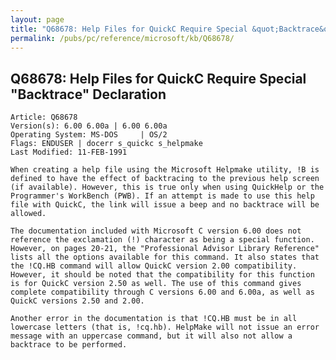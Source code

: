 ```yaml
---
layout: page
title: "Q68678: Help Files for QuickC Require Special &quot;Backtrace&quot; Declaration"
permalink: /pubs/pc/reference/microsoft/kb/Q68678/
---
```


## Q68678: Help Files for QuickC Require Special &quot;Backtrace&quot; Declaration

	Article: Q68678
	Version(s): 6.00 6.00a | 6.00 6.00a
	Operating System: MS-DOS     | OS/2
	Flags: ENDUSER | docerr s_quickc s_helpmake
	Last Modified: 11-FEB-1991
	
	When creating a help file using the Microsoft Helpmake utility, !B is
	defined to have the effect of backtracing to the previous help screen
	(if available). However, this is true only when using QuickHelp or the
	Programmer's WorkBench (PWB). If an attempt is made to use this help
	file with QuickC, the link will issue a beep and no backtrace will be
	allowed.
	
	The documentation included with Microsoft C version 6.00 does not
	reference the exclamation (!) character as being a special function.
	However, on pages 20-21, the "Professional Advisor Library Reference"
	lists all the options available for this command. It also states that
	the !CQ.HB command will allow QuickC version 2.00 compatibility.
	However, it should be noted that the compatibility for this function
	is for QuickC version 2.50 as well. The use of this command gives
	complete compatibility through C versions 6.00 and 6.00a, as well as
	QuickC versions 2.50 and 2.00.
	
	Another error in the documentation is that !CQ.HB must be in all
	lowercase letters (that is, !cq.hb). HelpMake will not issue an error
	message with an uppercase command, but it will also not allow a
	backtrace to be performed.
